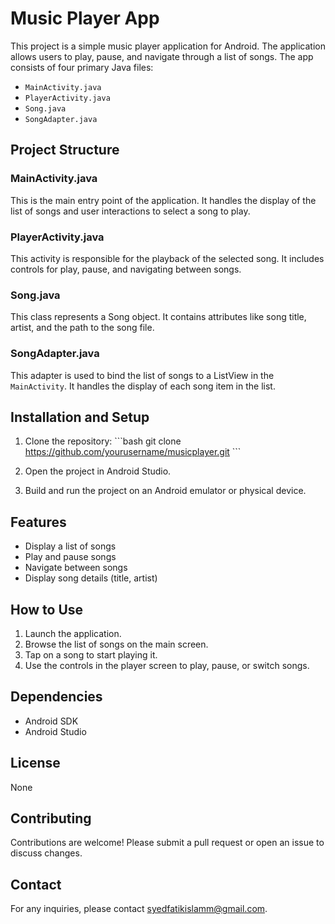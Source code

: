 
# Music Player App

This project is a simple music player application for Android. The application allows users to play, pause, and navigate through a list of songs. The app consists of four primary Java files:

- `MainActivity.java`
- `PlayerActivity.java`
- `Song.java`
- `SongAdapter.java`

## Project Structure

### MainActivity.java

This is the main entry point of the application. It handles the display of the list of songs and user interactions to select a song to play.

### PlayerActivity.java

This activity is responsible for the playback of the selected song. It includes controls for play, pause, and navigating between songs.

### Song.java

This class represents a Song object. It contains attributes like song title, artist, and the path to the song file.

### SongAdapter.java

This adapter is used to bind the list of songs to a ListView in the `MainActivity`. It handles the display of each song item in the list.

## Installation and Setup

1. Clone the repository:
   \`\`\`bash
   git clone https://github.com/yourusername/musicplayer.git
   \`\`\`

2. Open the project in Android Studio.

3. Build and run the project on an Android emulator or physical device.

## Features

- Display a list of songs
- Play and pause songs
- Navigate between songs
- Display song details (title, artist)

## How to Use

1. Launch the application.
2. Browse the list of songs on the main screen.
3. Tap on a song to start playing it.
4. Use the controls in the player screen to play, pause, or switch songs.

## Dependencies

- Android SDK
- Android Studio

## License

None

## Contributing

Contributions are welcome! Please submit a pull request or open an issue to discuss changes.

## Contact

For any inquiries, please contact syedfatikislamm@gmail.com.
